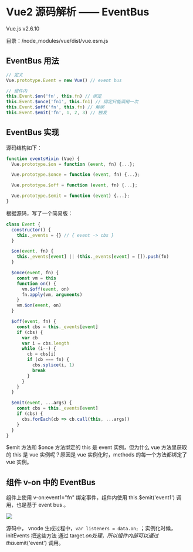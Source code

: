 # Vue2 源码解析 —— EventBus

Vue.js v2.6.10

目录：/node_modules/vue/dist/vue.esm.js

## EventBus 用法

```js
// 定义
Vue.prototype.Event = new Vue() // event bus

// 组件内
this.Event.$on('fn', this.fn) // 绑定
this.Event.$once('fn1', this.fn1) // 绑定只能调用一次
this.Event.$off('fn', this.fn) // 解绑
this.Event.$emit('fn', 1, 2, 3) // 触发
```

## EventBus 实现

源码结构如下：

```js
function eventsMixin (Vue) {
  Vue.prototype.$on = function (event, fn) {...};

  Vue.prototype.$once = function (event, fn) {...};

  Vue.prototype.$off = function (event, fn) {...};

  Vue.prototype.$emit = function (event) {...};
}
```

根据源码，写了一个简易版：

```js
class Event {
  constructor() {
    this._events = {} // { event -> cbs }
  }

  $on(event, fn) {
    this._events[event] || (this._events[event] = []).push(fn)
  }

  $once(event, fn) {
    const vm = this
    function on() {
      vm.$off(event, on)
      fn.apply(vm, arguments)
    }
    vm.$on(event, on)
  }

  $off(event, fn) {
    const cbs = this._events[event]
    if (cbs) {
      var cb
      var i = cbs.length
      while (i--) {
        cb = cbs[i]
        if (cb === fn) {
          cbs.splice(i, 1)
          break
        }
      }
    }
  }

  $emit(event, ...args) {
    const cbs = this._events[event]
    if (cbs) {
      cbs.forEach(cb => cb.call(this, ...args))
    }
  }
}
```

$emit 方法和 $once 方法绑定的 this 是 event 实例，但为什么 vue 方法里获取的 this 是 vue 实例呢？原因是 vue 实例化时，methods 的每一个方法都绑定了 vue 实例。

## 组件 v-on 中的 EventBus

组件上使用 v-on:event1="fn" 绑定事件，组件内使用 this.$emit('event1') 调用，也是基于 event bus 。

![](http://storage.icyc.cc/p/20211108/rc-upload-1636348245259-2.png)

源码中， vnode 生成过程中，```var listeners = data.on;``` ；实例化时候， initEvents 把这些方法 通过 target.$on 处理，所以组件内部可以通过 this.$emit('event') 调用。

